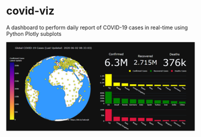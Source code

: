 # covid-viz
A dashboard to perform daily report of COVID-19 cases in real-time using Python Plotly subplots

![alt text](https://github.com/yatrik11/covid-viz/blob/master/Dashboard.png)
